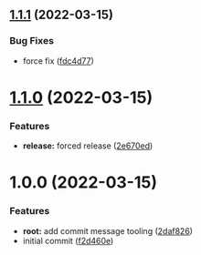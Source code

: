 ## [1.1.1](https://github.com/sniccowp/sniccowp/compare/v1.1.0...v1.1.1) (2022-03-15)


### Bug Fixes

* force fix ([fdc4d77](https://github.com/sniccowp/sniccowp/commit/fdc4d770b56c05ea68484c9afc3b53a2f6c8095b))

# [1.1.0](https://github.com/sniccowp/sniccowp/compare/v1.0.0...v1.1.0) (2022-03-15)


### Features

* **release:** forced release ([2e670ed](https://github.com/sniccowp/sniccowp/commit/2e670ed068406efbe341f1d3d50e4eb15b18420d))

# 1.0.0 (2022-03-15)


### Features

* **root:** add commit message tooling ([2daf826](https://github.com/sniccowp/sniccowp/commit/2daf826152ec7a508d7ed5f834f927d9bdc20622))
* initial commit ([f2d460e](https://github.com/sniccowp/sniccowp/commit/f2d460ec84ab4027f499a65e4479becf6ed02e63))

